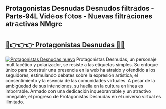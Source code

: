 ## Protagonistas Desnudas D𝚎sn𝚞dos filtr𝚊dos - Parts-94L Vid𝚎os f𝚘tos - N𝚞evas filtr𝚊ciones atr𝚊ctivas NMgrc

# <h2><a href="http://mb2x29x.tromn.icu/?c=Protagonistas+Desnudas">🔗👉👉👉 Protagonistas Desnudas 🔗🔗</a></h2>

[![Protagonistas Desnudas nuevo](https://i.imgur.com/pEAQMta.gif)](http://mb2x29x.tromn.icu/?c=Protagonistas+Desnudas)
Protagonistas Desnudas, un personaje multifacético y polarizador, se resiste a las etiquetas simples. Su enfoque único para construir una presencia en la web ha atraído y ofendido a los seguidores, estimulando debates sobre la expresión artística, el consentimiento y la esencia de las comunidades virtuales. A pesar de la ambigüedad de sus intenciones, su huella en la cultura en línea es imborrable. Armado con una dedicación inquebrantable y un atractivo innegable, el progreso de Protagonistas Desnudas en el universo virtual es ilimitado.
